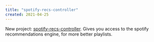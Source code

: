 ```yaml
---
title: "spotify-recs-controller"
created: 2021-04-25
---
```

New project: [spotify-recs-controller](https://mostbiggestegg.com/spotify-recs-controller). Gives you access to the spotify recommendations engine, for more better playlists.